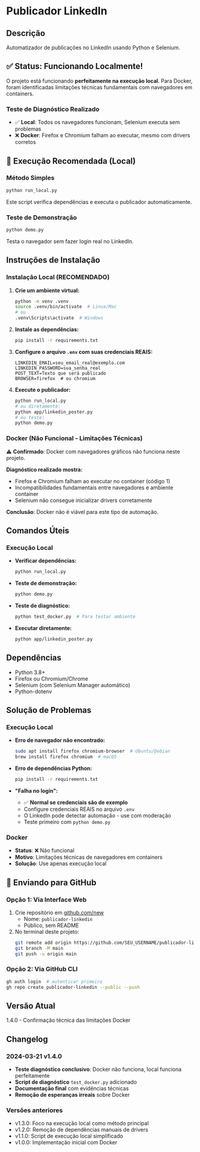 # Publicador LinkedIn

## Descrição
Automatizador de publicações no LinkedIn usando Python e Selenium.

## ✅ Status: Funcionando Localmente!

O projeto está funcionando **perfeitamente na execução local**. Para Docker, foram identificadas limitações técnicas fundamentais com navegadores em containers.

### Teste de Diagnóstico Realizado
- ✅ **Local**: Todos os navegadores funcionam, Selenium executa sem problemas
- ❌ **Docker**: Firefox e Chromium falham ao executar, mesmo com drivers corretos

## 🚀 Execução Recomendada (Local)

### Método Simples
```bash
python run_local.py
```
Este script verifica dependências e executa o publicador automaticamente.

### Teste de Demonstração
```bash
python demo.py
```
Testa o navegador sem fazer login real no LinkedIn.

## Instruções de Instalação

### Instalação Local (RECOMENDADO)

1. **Crie um ambiente virtual:**
   ```bash
   python -m venv .venv
   source .venv/bin/activate  # Linux/Mac
   # ou
   .venv\Scripts\activate  # Windows
   ```

2. **Instale as dependências:**
   ```bash
   pip install -r requirements.txt
   ```

3. **Configure o arquivo `.env` com suas credenciais REAIS:**
   ```
   LINKEDIN_EMAIL=seu_email_real@exemplo.com
   LINKEDIN_PASSWORD=sua_senha_real
   POST_TEXT=Texto que será publicado
   BROWSER=firefox  # ou chromium
   ```

4. **Execute o publicador:**
   ```bash
   python run_local.py
   # ou diretamente:
   python app/linkedin_poster.py
   # ou teste:
   python demo.py
   ```

### Docker (Não Funcional - Limitações Técnicas)

⚠️ **Confirmado**: Docker com navegadores gráficos não funciona neste projeto.

**Diagnóstico realizado mostra:**
- Firefox e Chromium falham ao executar no container (código 1)
- Incompatibilidades fundamentais entre navegadores e ambiente container
- Selenium não consegue inicializar drivers corretamente

**Conclusão**: Docker não é viável para este tipo de automação.

## Comandos Úteis

### Execução Local
- **Verificar dependências:**
  ```bash
  python run_local.py
  ```

- **Teste de demonstração:**
  ```bash
  python demo.py
  ```

- **Teste de diagnóstico:**
  ```bash
  python test_docker.py  # Para testar ambiente
  ```

- **Executar diretamente:**
  ```bash
  python app/linkedin_poster.py
  ```

## Dependências
- Python 3.8+
- Firefox ou Chromium/Chrome
- Selenium (com Selenium Manager automático)
- Python-dotenv

## Solução de Problemas

### Execução Local
- **Erro de navegador não encontrado:**
  ```bash
  sudo apt install firefox chromium-browser  # Ubuntu/Debian
  brew install firefox chromium  # macOS
  ```

- **Erro de dependências Python:**
  ```bash
  pip install -r requirements.txt
  ```

- **"Falha no login":**
  - ✅ **Normal se credenciais são de exemplo**
  - Configure credenciais REAIS no arquivo `.env`
  - O LinkedIn pode detectar automação - use com moderação
  - Teste primeiro com `python demo.py`

### Docker 
- **Status**: ❌ Não funcional
- **Motivo**: Limitações técnicas de navegadores em containers
- **Solução**: Use apenas execução local

## 🚀 Enviando para GitHub

### Opção 1: Via Interface Web
1. Crie repositório em [github.com/new](https://github.com/new)
   - Nome: `publicador-linkedin`
   - Público, sem README
2. No terminal deste projeto:
   ```bash
   git remote add origin https://github.com/SEU_USERNAME/publicador-linkedin.git
   git branch -M main
   git push -u origin main
   ```

### Opção 2: Via GitHub CLI
```bash
gh auth login  # autenticar primeiro
gh repo create publicador-linkedin --public --push
```

## Versão Atual
1.4.0 - Confirmação técnica das limitações Docker

## Changelog
### 2024-03-21 v1.4.0
- **Teste diagnóstico conclusivo**: Docker não funciona, local funciona perfeitamente
- **Script de diagnóstico** `test_docker.py` adicionado
- **Documentação final** com evidências técnicas
- **Remoção de esperanças irreais** sobre Docker

### Versões anteriores
- v1.3.0: Foco na execução local como método principal
- v1.2.0: Remoção de dependências manuais de drivers
- v1.1.0: Script de execução local simplificado
- v1.0.0: Implementação inicial com Docker